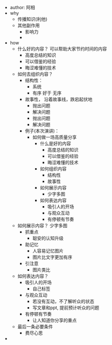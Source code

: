 - author: 阿相
- why
	- 传播知识(利他)
	- 其他副作用
		- 影响力
		-
- how
	- 什么好的内容？
	  可以帮助大家节约时间的内容
		- 高度总结的知识
		- 可以借鉴的经验
		- 晦涩难懂的技术
	- 如何去组织内容？
		- 结构性：
			- 系统
			- 有序 好于 无序
		- 故事性， 沿着故事线，跌宕起伏地
			- 抛出问题
			- 解决问题
			- 抛出问题
			- 解决问题
		- 例子(本次演讲)：
			- 如何做一场高质量分享
				- 什么是好的内容
					- 高度总结的知识
					- 可以借鉴的经验
					- 晦涩难懂的技术
				- 如何组织内容
					- 结构性
					- 故事性
				- 如何展示内容
					- 少字多图
				- 如何表达内容
					- 吸引人的开场
					- 与观众互动
					- 有停顿有节奏
	- 如何展示内容？
	  少字多图
		- 抓重点
			- 聪安的认知升级
		- 助记忆
			- 人容易记忆图片
			- 图片比文字更加有序
		- 引注意
			- 图片类比
	- 如何表达内容？
		- 吸引人的开场
			- 自己标签
		- 与观众互动
			- 若没有互动，不了解听众的状态
			- 写文章和ppt, 提前预计听众的问题
		- 有停顿有节奏
			- 让人知道你分享的重点
	- 最后一条必要条件
		- 费尽心思
-